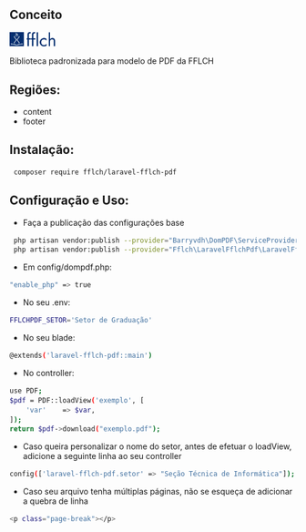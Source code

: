 ## Conceito
[<img src="/images/logo-fflch.png" width="80"/>](/images/logo-fflch.png)

Biblioteca padronizada para modelo de PDF da FFLCH

## Regiões:
- content
- footer

## Instalação:
```bash
 composer require fflch/laravel-fflch-pdf
```
## Configuração e  Uso:

- Faça a publicação das configurações base
```bash
 php artisan vendor:publish --provider="Barryvdh\DomPDF\ServiceProvider"
 php artisan vendor:publish --provider="Fflch\LaravelFflchPdf\LaravelFflchPdfServiceProvider"
```

- Em config/dompdf.php:
```bash
"enable_php" => true
```

- No seu .env:
```bash
FFLCHPDF_SETOR='Setor de Graduação'
```

- No seu blade:
```bash
@extends('laravel-fflch-pdf::main')
 ```
   
- No controller:
```bash
use PDF;
$pdf = PDF::loadView('exemplo', [
    'var'    => $var,
]);
return $pdf->download("exemplo.pdf");
```

- Caso queira personalizar o nome do setor, antes de efetuar o loadView, adicione a seguinte linha ao seu controller
```bash
config(['laravel-fflch-pdf.setor' => "Seção Técnica de Informática"]);
```

- Caso seu arquivo tenha múltiplas páginas, não se esqueça de adicionar a quebra de linha
```bash
<p class="page-break"></p> 
```

